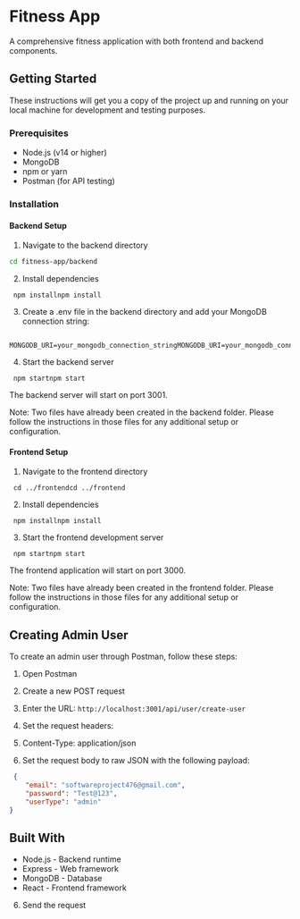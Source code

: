 # Fitness App

A comprehensive fitness application with both frontend and backend components.

## Getting Started

These instructions will get you a copy of the project up and running on your local machine for development and testing purposes.

### Prerequisites

- Node.js (v14 or higher)
- MongoDB
- npm or yarn
- Postman (for API testing)

### Installation

#### Backend Setup

1. Navigate to the backend directory
```bash
cd fitness-app/backend
```
2. Install dependencies


```shellscript
 npm installnpm install

```

3. Create a .env file in the backend directory and add your MongoDB connection string:


```shellscript
 MONGODB_URI=your_mongodb_connection_stringMONGODB_URI=your_mongodb_connection_string

```

4. Start the backend server


```shellscript
 npm startnpm start

```

The backend server will start on port 3001.

Note: Two files have already been created in the backend folder. Please follow the instructions in those files for any additional setup or configuration.

#### Frontend Setup

1. Navigate to the frontend directory


```shellscript
 cd ../frontendcd ../frontend

```

2. Install dependencies


```shellscript
 npm installnpm install

```

3. Start the frontend development server


```shellscript
 npm startnpm start

```

The frontend application will start on port 3000.

Note: Two files have already been created in the frontend folder. Please follow the instructions in those files for any additional setup or configuration.

## Creating Admin User

To create an admin user through Postman, follow these steps:

1. Open Postman
2. Create a new POST request
3. Enter the URL: `http://localhost:3001/api/user/create-user`
4. Set the request headers:

1. Content-Type: application/json



5. Set the request body to raw JSON with the following payload:


```json
 {
    "email": "softwareproject476@gmail.com",
    "password": "Test@123",
    "userType": "admin"
}

```

## Built With

- Node.js - Backend runtime
- Express - Web framework
- MongoDB - Database
- React - Frontend framework

6. Send the request